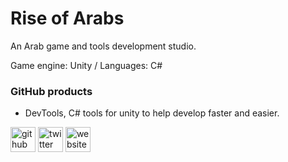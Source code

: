 # Rise of Arabs
An Arab game and tools development studio.

Game engine: Unity / Languages: C#

### GitHub products
- DevTools, C# tools for unity to help develop faster and easier.

[<img src='https://cdn.jsdelivr.net/npm/simple-icons@3.0.1/icons/github.svg' alt='github' height='40'>](https://github.com/Rise-of-Arabs)  [<img src='https://cdn.jsdelivr.net/npm/simple-icons@3.0.1/icons/twitter.svg' alt='twitter' height='40'>](https://twitter.com/Rise_of_Arabs)  [<img src='https://cdn.jsdelivr.net/npm/simple-icons@3.0.1/icons/icloud.svg' alt='website' height='40'>](https://sites.google.com/view/riseofarabs/%D8%A7%D9%84%D8%B5%D9%81%D8%AD%D8%A9-%D8%A7%D9%84%D8%B1%D8%A6%D9%8A%D8%B3%D9%8A%D8%A9?authuser=0)  
